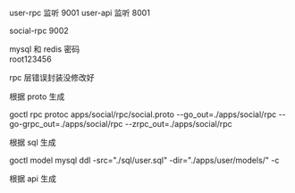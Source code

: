 ### 

user-rpc 监听 9001 
user-api 监听 8001

social-rpc 9002



mysql 和 redis 密码  
root123456

rpc 层错误封装没修改好


根据 proto 生成 

goctl rpc protoc apps/social/rpc/social.proto --go_out=./apps/social/rpc --go-grpc_out=./apps/social/rpc --zrpc_out=./apps/social/rpc

根据 sql 生成

goctl model mysql ddl -src="./sql/user.sql" -dir="./apps/user/models/" -c

根据 api 生成 